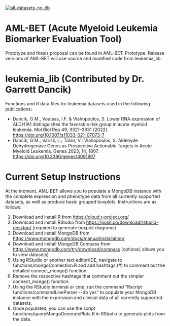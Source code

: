 [![all_datasets_no_db](https://github.com/NateGauvin/AML-BET/actions/workflows/process_upload.yml/badge.svg)](https://github.com/NateGauvin/AML-BET/actions/workflows/process_upload.yml)

# AML-BET (Acute Myeloid Leukemia Biomarker Evaluation Tool)

Prototype and thesis proposal can be found in AML-BET_Prototype.
Release versions of AML-BET will use source and modified code from leukemia_lib.


# leukemia_lib (Contributed by Dr. Garrett Dancik)

Functions and R data files for leukemia datasets used in the following publications:

- Dancik, G.M., Voutsas, I.F. & Vlahopoulos, S. Lower RNA expression of ALDH1A1 distinguishes the favorable risk group in acute myeloid leukemia. Mol Biol Rep 49, 3321–3331 (2022). https://doi.org/10.1007/s11033-021-07073-7 
- Dancik, G.M.; Varisli, L.; Tolan, V.; Vlahopoulos, S. Aldehyde Dehydrogenase Genes as Prospective Actionable Targets in Acute Myeloid Leukemia. Genes 2023, 14, 1807. https://doi.org/10.3390/genes14091807 


# Current Setup Instructions

At the moment, AML-BET allows you to populate a MongoDB instance with the complete expression and phenotype data from all currently supported datasets, as well as produce basic grouped boxplots. Instructions are as follows:

1. Download and install R from https://cloud.r-project.org/
2. Download and install RStudio from https://posit.co/download/rstudio-desktop/ (required to generate boxplot diagrams)
3. Download and install MongoDB from https://www.mongodb.com/docs/manual/installation/
4. Download and install MongoDB Compass from https://www.mongodb.com/try/download/compass (optional, allows you to view datasets)
5. Using RStudio or another text editor/IDE, navigate to functions/mongoConnection.R and add hashtags (#) to comment out the detailed connect_mongo() function.
6. Remove the respective hashtags that comment out the simpler connect_mongo() function.
7. Using the RStudio terminal or cmd, run the command "Rscript functions/commandLineParser --db yes" to populate your MongoDB instance with the expression and clinical data of all currently supported datasets.
8. Once populated, you can use the script functions/queryMongoGeneratePlots.R in RStudio to generate plots from the data.
